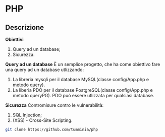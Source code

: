 # PHP

## Descrizione
**Obiettivi**
1. Query ad un database;
2. Sicurezza.

**Query ad un database**
È un semplice progetto, che ha come obiettivo fare una query ad un database utlizzando:
1. La libreria mysqli per il database MySQL(classe config/App.php e metodo query).
2. La liberia PDO per il database PostgreSQL(classe config/App.php e metodo queryPG). PDO può essere utlizzata per qualsiasi database.

**Sicurezza**
Contromisure contro le vulnerabilità:
1. SQL Injection;
2. (XSS) - Cross-Site Scripting.

```bash
git clone https://github.com/tumminia/php
